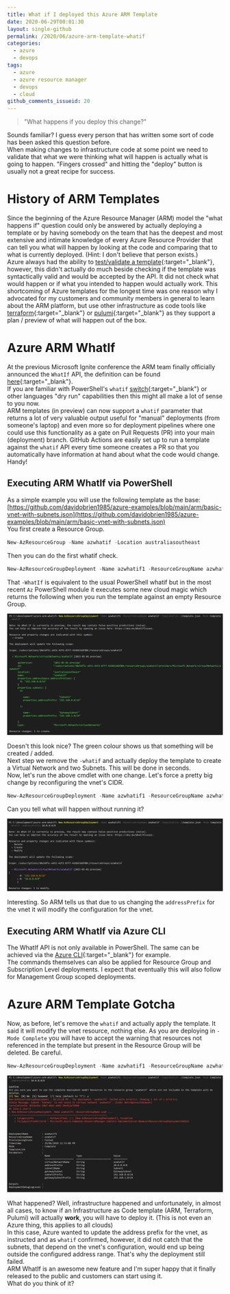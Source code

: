 ```yaml
---
title: What if I deployed this Azure ARM Template
date: 2020-06-29T00:01:30
layout: single-github
permalink: /2020/06/azure-arm-template-whatif
categories:
  - azure
  - devops
tags:
  - azure
  - azure resource manager
  - devops
  - cloud
github_comments_issueid: 20
---
```


> "What happens if you deploy this change?"

Sounds familiar? I guess every person that has written some sort of code has been asked this question before.<br>
When making changes to infrastructure code at some point we need to validate that what we were thinking what will happen is actually what is going to happen. "Fingers crossed" and hitting the "deploy" button is usually not a great recipe for success.

# History of ARM Templates

Since the beginning of the Azure Resource Manager (ARM) model the "what happens if" question could only be answered by actually deploying a template or by having somebody on the team that has the deepest and most extensive and intimate knowledge of every Azure Resource Provider that can tell you what will happen by looking at the code and comparing that to what is currently deployed. (Hint: I don't believe that person exists.)<br>
Azure always had the ability to [test/validate a template](https://docs.microsoft.com/en-us/rest/api/resources/deployments/validate){:target="_blank"}, however, this didn't actually do much beside checking if the template was syntactically valid and would be accepted by the API. It did not check what would happen or if what you intended to happen would actually work.
This shortcoming of Azure templates for the longest time was one reason why I advocated for my customers and community members in general to learn about the ARM platform, but use other infrastructure as code tools like [terraform](https://www.terraform.io/){:target="_blank"} or [pulumi](https://www.pulumi.com/){:target="_blank"} as they support a plan / preview of what will happen out of the box.

# Azure ARM WhatIf

At the previous Microsoft Ignite conference the ARM team finally officially announced the `WhatIf` API, the definition can be found [here](https://docs.microsoft.com/en-us/rest/api/resources/deployments/whatif){:target="_blank"}.<br>
If you are familiar with PowerShell's `whatif` [switch](https://techcommunity.microsoft.com/t5/itops-talk-blog/powershell-basics-don-t-fear-hitting-enter-with-whatif/ba-p/353579){:target="_blank"} or other languages "dry run" capabilities then this might all make a lot of sense to you now.<br>
ARM templates (in preview) can now support a `whatif` parameter that returns a lot of very valuable output useful for "manual" deployments (from someone's laptop) and even more so for deployment pipelines where one could use this functionality as a gate on Pull Requests (PR) into your main (deployment) branch. GitHub Actions are easily set up to run a template against the `whatif` API every time someone creates a PR so that you automatically have information at hand about what the code would change. Handy!

## Executing ARM WhatIf via PowerShell

As a simple example you will use the following template as the base: [https://github.com/davidobrien1985/azure-examples/blob/main/arm/basic-vnet-with-subnets.json](https://github.com/davidobrien1985/azure-examples/blob/main/arm/basic-vnet-with-subnets.json) <br>
You first create a Resource Group.

```python
New-AzResourceGroup -Name azwhatif -Location australiasoutheast
```

Then you can do the first whatif check.

```powershell
New-AzResourceGroupDeployment -Name azwhatif1 -ResourceGroupName azwhatif -TemplateFile .\template.json -Mode Complete -WhatIf
```

That `-WhatIf` is equivalent to the usual PowerShell whatif but in the most recent `Az` PowerShell module it executes some new cloud magic which returns the following when you run the template against an empty Resource Group.

[![azure powershell arm template whatif](/media/2020/06/arm-whatif-1.png)](/media/2020/06/arm-whatif-1.png)

Doesn't this look nice? The green colour shows us that something will be created / added.<br>
Next step we remove the `-whatif` and actually deploy the template to create a Virtual Network and two Subnets. This will be done in seconds.<br>
Now, let's run the above cmdlet with one change. Let's force a pretty big change by reconfiguring the vnet's CIDR.

```powershell
New-AzResourceGroupDeployment -Name azwhatif1 -ResourceGroupName azwhatif -TemplateFile .\template.json -Mode Complete -WhatIf -addressPrefix 10.0.0.0/8
```

Can you tell what will happen without running it?

[![azure powershell arm template whatif change](/media/2020/06/arm-whatif-2.png)](/media/2020/06/arm-whatif-2.png)

Interesting. So ARM tells us that due to us changing the `addressPrefix` for the vnet it will modify the configuration for the vnet.

## Executing ARM WhatIf via Azure CLI

The WhatIf API is not only available in PowerShell. The same can be achieved via the [Azure CLI](https://docs.microsoft.com/en-us/azure/azure-resource-manager/templates/template-deploy-what-if?tabs=azure-powershell#azure-cli){:target="_blank"} for example.<br>
The commands themselves can also be applied for Resource Group and Subscription Level deployments. I expect that eventually this will also follow for Management Group scoped deployments.

# Azure ARM Template Gotcha

Now, as before, let's remove the `whatif` and actually apply the template. It said it will modify the vnet resource, nothing else. As you are deploying in `-Mode Complete` you will have to accept the warning that resources not referenced in the template but present in the Resource Group will be deleted. Be careful.

```powershell
New-AzResourceGroupDeployment -Name azwhatif1 -ResourceGroupName azwhatif -TemplateFile .\template.json -Mode Complete -addressPrefix 10.0.0.0/8
```

[![azure powershell arm template error](/media/2020/06/arm-whatif-3.png)](/media/2020/06/arm-whatif-3.png)

What happened? Well, infrastructure happened and unfortunately, in almost all cases, to know if an Infrastructure as Code template (ARM, Terraform, Pulumi) will actually **work**, you will have to deploy it. (This is not even an Azure thing, this applies to all clouds)<br>
In this case, Azure wanted to update the address prefix for the vnet, as instructed and as `whatif` confirmed, however, it did not catch that the subnets, that depend on the vnet's configuration, would end up being outside the configured address range. That's why the deployment still failed.<br>
ARM WhatIf is an awesome new feature and I'm super happy that it finally released to the public and customers can start using it.<br>
What do you think of it?